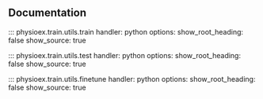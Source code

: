 ## Documentation

::: physioex.train.utils.train
    handler: python
    options:
      show_root_heading: false
      show_source: true

::: physioex.train.utils.test
    handler: python
    options:
      show_root_heading: false
      show_source: true

::: physioex.train.utils.finetune
    handler: python
    options:
      show_root_heading: false
      show_source: true